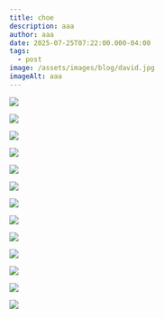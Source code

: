 ```yaml
---
title: choe
description: aaa
author: aaa
date: 2025-07-25T07:22:00.000-04:00
tags:
  - post
image: /assets/images/blog/david.jpg
imageAlt: aaa
---
```

![](/assets/images/blog/12ec6bdb29ccd4b502b3f7f2dee0366d.jpg)

![](/assets/images/blog/14586325-d865-4158-a64c-61e0820137fa.jpeg)

![](/assets/images/blog/answers-to-questions-with-no-purpose-or-sensedavid-choe-2010.jpg)

![](/assets/images/blog/china2.jpg)

![](/assets/images/blog/choeart06.jpg)

![](/assets/images/blog/david-choe-2023-art.png)

![](/assets/images/blog/david-choe.jpg)

![](/assets/images/blog/david-choe-nothing-to-declare8-.jpg)

![](/assets/images/blog/h0045-l358776975.jpg)

![](/assets/images/blog/ignored_prayers_david_choe_1200x1200.webp)

![](/assets/images/blog/pretty-unrealisticdavid-choe-2010.jpg)

![](/assets/images/blog/rhtw6wmr6zf71.jpg)

![](/assets/images/blog/slow-jamsdavid-choe-1996.jpg)
